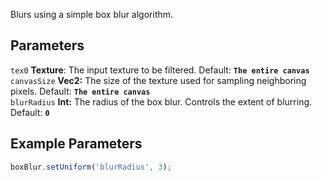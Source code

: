 Blurs using a simple box blur algorithm.

## Parameters
`tex0` **Texture**: The input texture to be filtered. Default: **`The entire canvas`**
<br>
`canvasSize` **Vec2:** The size of the texture used for sampling neighboring pixels. Default: **`The entire canvas`**
<br>
`blurRadius` **Int:** The radius of the box blur. Controls the extent of blurring. Default: **`0`**

## Example Parameters
```javascript hl_lines="1"
boxBlur.setUniform('blurRadius', 3);
```